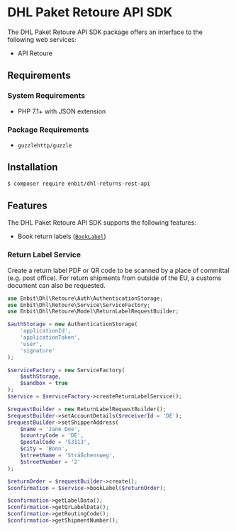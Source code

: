 # DHL Paket Retoure API SDK

The DHL Paket Retoure API SDK package offers an interface to the following web services:

- API Retoure

## Requirements

### System Requirements

- PHP 7.1+ with JSON extension

### Package Requirements

- `guzzlehttp/guzzle`

## Installation

```bash
$ composer require enbit/dhl-returns-rest-api
```

## Features

The DHL Paket Retoure API SDK supports the following features:

* Book return labels ([`BookLabel`](https://entwickler.dhl.de/group/ep/wsapis/retouren))

### Return Label Service

Create a return label PDF or QR code to be scanned by a place of committal (e.g. post office).
For return shipments from outside of the EU, a customs document can also be requested.

```php
use Enbit\Dhl\Retoure\Auth\AuthenticationStorage;
use Enbit\Dhl\Retoure\Service\ServiceFactory;
use Enbit\Dhl\Retoure\Model\ReturnLabelRequestBuilder;

$authStorage = new AuthenticationStorage(
    'applicationId',
    'applicationToken',
    'user',
    'signature'
);

$serviceFactory = new ServiceFactory(
    $authStorage,
    $sandbox = true
);
$service = $serviceFactory->createReturnLabelService();

$requestBuilder = new ReturnLabelRequestBuilder();
$requestBuilder->setAccountDetails($receiverId = 'DE');
$requestBuilder->setShipperAddress(
    $name = 'Jane Doe',
    $countryCode = 'DE',
    $postalCode = '53113',
    $city = 'Bonn',
    $streetName = 'Sträßchensweg',
    $streetNumber = '2'
);

$returnOrder = $requestBuilder->create();
$confirmation = $service->bookLabel($returnOrder);

$confirmation->getLabelData();
$confirmation->getQrLabelData();
$confirmation->getRoutingCode();
$confirmation->getShipmentNumber();

```
